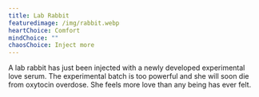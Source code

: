 ```yaml
---
title: Lab Rabbit
featuredimage: /img/rabbit.webp
heartChoice: Comfort
mindChoice: ""
chaosChoice: Inject more
---
```

A lab rabbit has just been injected with a newly developed experimental love serum.  The experimental batch is too powerful and she will soon die from oxytocin overdose.  She feels more love than any being has ever felt.